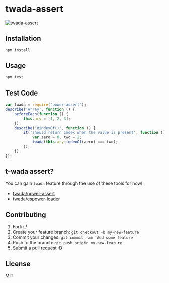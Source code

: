 # twada-assert

![twada-assert](http://monosnap.com/image/BTbldNMSAfu5AZQ8wTLkNfvvV6xq4h.png)

## Installation

``` sh
npm install
```


## Usage

``` sh
npm test
```

## Test Code

``` js
var twada = require('power-assert');
describe('Array', function () {
    beforeEach(function () {
        this.ary = [1, 2, 3];
    });
    describe('#indexOf()', function () {
        it('should return index when the value is present', function () {
            var zero = 0, two = 2;
            twada(this.ary.indexOf(zero) === two);
        });
    });
});
```

## t-wada assert?

You can gain `twada` feature through the use of these tools for now!

* [twada/power-assert](https://github.com/twada/power-assert "twada/power-assert")
* [twada/espower-loader](https://github.com/twada/espower-loader "twada/espower-loader")

## Contributing

1. Fork it!
2. Create your feature branch: `git checkout -b my-new-feature`
3. Commit your changes: `git commit -am 'Add some feature'`
4. Push to the branch: `git push origin my-new-feature`
5. Submit a pull request :D

## License

MIT
